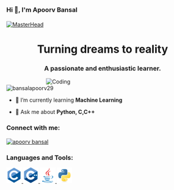 ### Hi 👋, I'm Apoorv Bansal
#### 


<!--
**bansalapoorv29sb/bansalapoorv29sb** is a ✨ _special_ ✨ repository because its `README.md` (this file) appears on your GitHub profile.

Here are some ideas to get you started:

- 🔭 I’m currently working on ...
- 🌱 I’m currently learning ...
- 👯 I’m looking to collaborate on ...
- 🤔 I’m looking for help with ...
- 💬 Ask me about ...
- 📫 How to reach me: ...
- 😄 Pronouns: ...
- ⚡ Fun fact: ...
-->
[![MasterHead](https://thumbs.dreamstime.com/b/machine-learning-hand-robot-touching-binary-data-futuristic-artificial-intelligence-ai-deep-brain-representing-algorithm-154741982.jpg)]()
<h1 align="center">Turning dreams to reality</h1>
<h3 align="center">A passionate and enthusiastic learner.</h3>
<img align="right" alt="Coding" width="400" src="https://encrypted-tbn0.gstatic.com/images?q=tbn:ANd9GcSqkld8v5ZLE1ayNdwm5DgDzlbSb0ax96TAyQ&usqp=CAU">
<p align="left"> <img src="https://komarev.com/ghpvc/?username=bansalapoorv29&label=Profile%20views&color=0a8bdb&style=flat" alt="bansalapoorv29" /> </p>

- 🌱 I’m currently learning **Machine Learning**

- 💬 Ask me about **Python, C,C++**

<h3 align="left">Connect with me:</h3>
<p align="left">
<a href="https://www.linkedin.com/in/apoorv-bansal-4a0238237/" target="blank"><img align="center" src="https://raw.githubusercontent.com/rahuldkjain/github-profile-readme-generator/master/src/images/icons/Social/linked-in-alt.svg" alt="apoorv bansal" height="30" width="40" /></a>
</p>

<h3 align="left">Languages and Tools:</h3>
<p align="left"> <a href="https://www.cprogramming.com/" target="_blank" rel="noreferrer"> <img src="https://raw.githubusercontent.com/devicons/devicon/master/icons/c/c-original.svg" alt="c" width="40" height="40"/> </a> <a href="https://www.w3schools.com/cpp/" target="_blank" rel="noreferrer"> <img src="https://raw.githubusercontent.com/devicons/devicon/master/icons/cplusplus/cplusplus-original.svg" alt="cplusplus" width="40" height="40"/> </a> <a href="https://www.java.com" target="_blank" rel="noreferrer"> <img src="https://raw.githubusercontent.com/devicons/devicon/master/icons/java/java-original.svg" alt="java" width="40" height="40"/> </a> <a href="https://www.python.org" target="_blank" rel="noreferrer"> <img src="https://raw.githubusercontent.com/devicons/devicon/master/icons/python/python-original.svg" alt="python" width="40" height="40"/> </a> </p>

